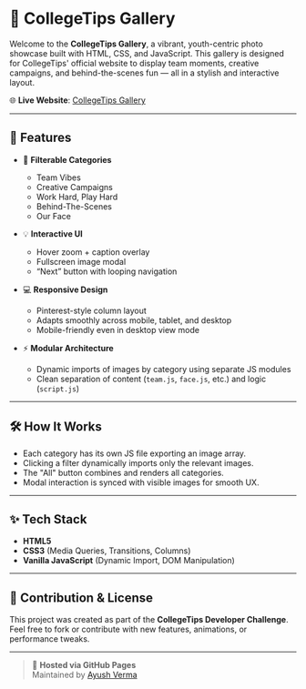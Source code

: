 # 📸 CollegeTips Gallery

Welcome to the **CollegeTips Gallery**, a vibrant, youth-centric photo showcase built with HTML, CSS, and JavaScript. This gallery is designed for CollegeTips' official website to display team moments, creative campaigns, and behind-the-scenes fun — all in a stylish and interactive layout.

🌐 **Live Website**: [CollegeTips Gallery](https://ayushverma2909.github.io/CollegeTips-Gallery/)

---

## 🎯 Features

- 🧩 **Filterable Categories**
  - Team Vibes
  - Creative Campaigns
  - Work Hard, Play Hard
  - Behind-The-Scenes
  - Our Face

- 💡 **Interactive UI**
  - Hover zoom + caption overlay
  - Fullscreen image modal
  - “Next” button with looping navigation

- 💻 **Responsive Design**
  - Pinterest-style column layout
  - Adapts smoothly across mobile, tablet, and desktop
  - Mobile-friendly even in desktop view mode

- ⚡ **Modular Architecture**
  - Dynamic imports of images by category using separate JS modules
  - Clean separation of content (`team.js`, `face.js`, etc.) and logic (`script.js`)

---

## 🛠 How It Works

- Each category has its own JS file exporting an image array.
- Clicking a filter dynamically imports only the relevant images.
- The "All" button combines and renders all categories.
- Modal interaction is synced with visible images for smooth UX.

---

## ✨ Tech Stack

- **HTML5**  
- **CSS3** (Media Queries, Transitions, Columns)  
- **Vanilla JavaScript** (Dynamic Import, DOM Manipulation)

---

## 📌 Contribution & License

This project was created as part of the **CollegeTips Developer Challenge**.  
Feel free to fork or contribute with new features, animations, or performance tweaks.

---

> 🔗 **Hosted via GitHub Pages**  
> Maintained by [Ayush Verma](https://github.com/ayushverma2909)


